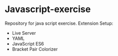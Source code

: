# Javascript-exercise
Repository for java script exercise. Extension Setup:
- Live Server
- YAML
- JavaScript ES6
- Bracket Pair Colorizer

